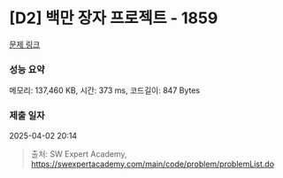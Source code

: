 # [D2] 백만 장자 프로젝트 - 1859 

[문제 링크](https://swexpertacademy.com/main/code/problem/problemDetail.do?contestProbId=AV5LrsUaDxcDFAXc) 

### 성능 요약

메모리: 137,460 KB, 시간: 373 ms, 코드길이: 847 Bytes

### 제출 일자

2025-04-02 20:14



> 출처: SW Expert Academy, https://swexpertacademy.com/main/code/problem/problemList.do